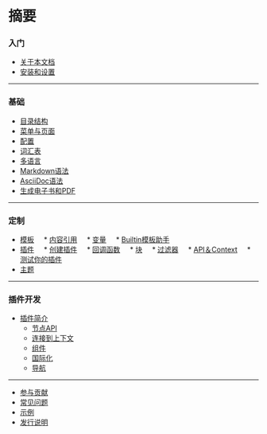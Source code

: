 # 摘要

### 入门

* [关于本文档](README.md)
* [安装和设置](setup.md)


---


### 基础


* [目录结构](structure.md)
* [菜单与页面](pages.md)
* [配置](config.md)
* [词汇表](lexicon.md)
* [多语言](languages.md)
* [Markdown语法](syntax/markdown.md)
* [AsciiDoc语法](syntax/asciidoc.md)
* [生成电子书和PDF](ebook.md)


---


### 定制

* [模板](templating/README.md)
    * [内容引用](templating/conrefs.md)
    * [变量](templating/variables.md)
    * [Builtin模板助手](templating/builtin.md)
* [插件](plugins/README.md)
    * [创建插件](plugins/create.md)
    * [回调函数](plugins/hooks.md)
    * [块](plugins/blocks.md)
    * [过滤器](plugins/filters.md)
    * [API＆Context](plugins/api.md)
    * [测试你的插件](plugins/testing.md)
* [主题](themes/README.md)


---


### 插件开发

* [插件简介](./api/README.md)
    * [节点API](./api/node.md)
    * [连接到上下文](./api/connect.md)
    * [组件](./api/components.md)
    * [国际化](./api/i18n.md)
    * [导航](./api/navigation.md)

---
* [参与贡献](contributing.md)
* [常见问题](faq.md)
* [示例](examples.md)
* [发行说明](https://github.com/GitbookIO/gitbook/blob/master/CHANGES.md)
